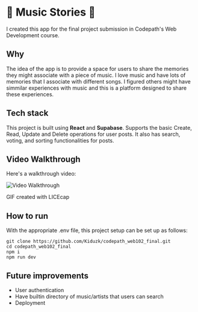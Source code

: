 # 🎵 Music Stories 🎵

 I created this app for the final project submission in Codepath's Web Development course.

## Why
The idea of the app is to provide a space for users to share the memories they might associate with a piece of music. I love music and have lots of memories that I associate with different songs. I figured others might have simmilar experiences with music and this is a platform designed to share these experiences. 

## Tech stack 

This project is built using **React** and **Supabase**. Supports the basic Create, Read, Update and Delete operations for user posts. It also has search, voting, and sorting functionalities for posts. 

## Video Walkthrough

Here's a walkthrough video:

<img src='https://github.com/Kiduzk/codepath_web102_final/blob/master/KidusTegene-finalProjectWalkthrough.gif' title='Video Walkthrough' width='' alt='Video Walkthrough' />

<!-- Replace this with whatever GIF tool you used! -->
GIF created with LICEcap 
<!-- Recommended tools:
[Kap](https://getkap.co/) for macOS
[ScreenToGif](https://www.screentogif.com/) for Windows
[peek](https://github.com/phw/peek) for Linux. -->

## How to run

With the appropriate .env file, this project setup can be set up as follows:

```
git clone https://github.com/Kiduzk/codepath_web102_final.git
cd codepath_web102_final
npm i
npm run dev
```

## Future improvements
- User authentication
- Have builtin directory of music/artists that users can search
- Deployment
